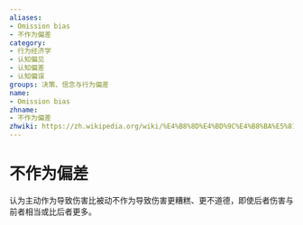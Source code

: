 ```yaml
---
aliases:
- Omission bias
- 不作为偏差
category:
- 行为经济学
- 认知偏见
- 认知偏差
- 认知偏误
groups: 决策、信念与行为偏差
name:
- Omission bias
zhname:
- 不作为偏差
zhwiki: https://zh.wikipedia.org/wiki/%E4%B8%8D%E4%BD%9C%E4%B8%BA%E5%81%8F%E8%AF%AF
---
```


# 不作为偏差

认为主动作为导致伤害比被动不作为导致伤害更糟糕、更不道德，即使后者伤害与前者相当或比后者更多。
